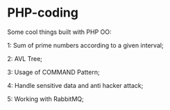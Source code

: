 # PHP-coding
Some cool things built with PHP OO:

1: Sum of prime numbers according to a given interval;

2: AVL Tree;

3: Usage of COMMAND Pattern;

4: Handle sensitive data and anti hacker attack;

5: Working with RabbitMQ;
